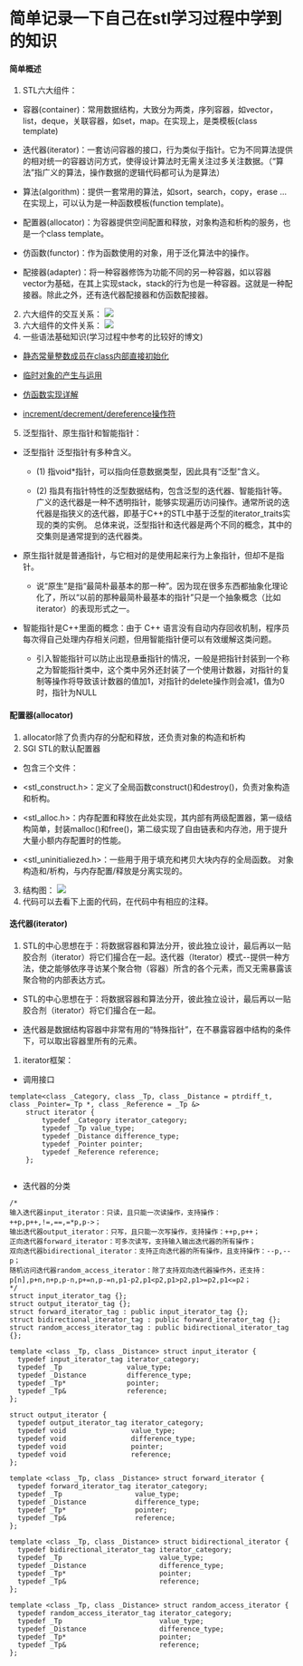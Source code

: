 # 简单记录一下自己在stl学习过程中学到的知识

#### 简单概述
1. STL六大组件：
  - 容器(container)：常用数据结构，大致分为两类，序列容器，如vector，list，deque，关联容器，如set，map。在实现上，是类模板(class template)
  
  - 迭代器(iterator)：一套访问容器的接口，行为类似于指针。它为不同算法提供的相对统一的容器访问方式，使得设计算法时无需关注过多关注数据。（“算法”指广义的算法，操作数据的逻辑代码都可认为是算法）
  - 算法(algorithm)：提供一套常用的算法，如sort，search，copy，erase … 在实现上，可以认为是一种函数模板(function template)。
  - 配置器(allocator)：为容器提供空间配置和释放，对象构造和析构的服务，也是一个class template。
  - 仿函数(functor)：作为函数使用的对象，用于泛化算法中的操作。
  - 配接器(adapter)：将一种容器修饰为功能不同的另一种容器，如以容器vector为基础，在其上实现stack，stack的行为也是一种容器。这就是一种配接器。除此之外，还有迭代器配接器和仿函数配接器。
2. 六大组件的交互关系：
![](img/2.png)
3. 六大组件的文件关系：
![](img/1.jpg)
4. 一些语法基础知识(学习过程中参考的比较好的博文)
 - [静态常量整数成员在class内部直接初始化](https://www.cnblogs.com/wuchanming/p/4060540.html)
 
 - [临时对象的产生与运用](https://www.cnblogs.com/wuchanming/p/4060461.html)
 - [仿函数实现详解](https://blog.csdn.net/u010710458/article/details/79734558)
 - [increment/decrement/dereference操作符](https://www.cnblogs.com/wuchanming/p/4060585.html)
5. 泛型指针、原生指针和智能指针：
  - 泛型指针
泛型指针有多种含义。
     - (1) 指void*指针，可以指向任意数据类型，因此具有“泛型”含义。
     
     - (2) 指具有指针特性的泛型数据结构，包含泛型的迭代器、智能指针等。
广义的迭代器是一种不透明指针，能够实现遍历访问操作。通常所说的迭代器是指狭义的迭代器，即基于C++的STL中基于泛型的iterator_traits实现的类的实例。
总体来说，泛型指针和迭代器是两个不同的概念，其中的交集则是通常提到的迭代器类。

 - 原生指针就是普通指针，与它相对的是使用起来行为上象指针，但却不是指针。
     - 说“原生”是指“最简朴最基本的那一种”。因为现在很多东西都抽象化理论化了，所以“以前的那种最简朴最基本的指针”只是一个抽象概念（比如iterator）的表现形式之一。

 - 智能指针是C++里面的概念：由于 C++ 语言没有自动内存回收机制，程序员每次得自己处理内存相关问题，但用智能指针便可以有效缓解这类问题。
     - 引入智能指针可以防止出现悬垂指针的情况，一般是把指针封装到一个称之为智能指针类中，这个类中另外还封装了一个使用计数器，对指针的复制等操作将导致该计数器的值加1，对指针的delete操作则会减1，值为0时，指针为NULL
     
#### 配置器(allocator)
1. allocator除了负责内存的分配和释放，还负责对象的构造和析构
2. SGI STL的默认配置器
  - 包含三个文件：
  
  - \<stl_construct.h>：定义了全局函数construct()和destroy()，负责对象构造和析构。
  - \<stl_alloc.h>：内存配置和释放在此处实现，其内部有两级配置器，第一级结构简单，封装malloc()和free()，第二级实现了自由链表和内存池，用于提升大量小额内存配置时的性能。
  - \<stl_uninitialiezed.h>：一些用于用于填充和拷贝大块内存的全局函数。
对象构造和/析构，与内存配置/释放是分离实现的。
3. 结构图：
![](img/3.jpg)
4. 代码可以去看下上面的代码，在代码中有相应的注释。

#### 迭代器(iterator)
1. STL的中心思想在于：将数据容器和算法分开，彼此独立设计，最后再以一贴胶合剂（iterator）将它们撮合在一起。迭代器（Iterator）模式--提供一种方法，使之能够依序寻访某个聚合物（容器）所含的各个元素，而又无需暴露该聚合物的内部表达方式。

  - STL的中心思想在于：将数据容器和算法分开，彼此独立设计，最后再以一贴胶合剂（iterator）将它们撮合在一起。
  
 - 迭代器是数据结构容器中非常有用的“特殊指针”，在不暴露容器中结构的条件下，可以取出容器里所有的元素。
1. iterator框架：

* 调用接口

```
template<class _Category, class _Tp, class _Distance = ptrdiff_t, class _Pointer=_Tp *, class _Reference = _Tp &>
    struct iterator {
        typedef _Category iterator_category;
        typedef _Tp value_type;
        typedef _Distance difference_type;
        typedef _Pointer pointer;
        typedef _Reference reference;
    };
    
```
* 迭代器的分类

```
/*
输入迭代器input_iterator：只读，且只能一次读操作，支持操作：++p,p++,!=,==,=*p,p->；
输出迭代器output_iterator：只写，且只能一次写操作，支持操作：++p,p++；
正向迭代器forward_iterator：可多次读写，支持输入输出迭代器的所有操作；
双向迭代器bidirectional_iterator：支持正向迭代器的所有操作，且支持操作：--p,--p；
随机访问迭代器random_access_iterator：除了支持双向迭代器操作外，还支持：p[n],p+n,n+p,p-n,p+=n,p-=n,p1-p2,p1<p2,p1>p2,p1>=p2,p1<=p2；
*/
struct input_iterator_tag {};
struct output_iterator_tag {};
struct forward_iterator_tag : public input_iterator_tag {};
struct bidirectional_iterator_tag : public forward_iterator_tag {};
struct random_access_iterator_tag : public bidirectional_iterator_tag {};

template <class _Tp, class _Distance> struct input_iterator {
  typedef input_iterator_tag iterator_category;
  typedef _Tp                value_type;
  typedef _Distance          difference_type;
  typedef _Tp*               pointer;
  typedef _Tp&               reference;
};

struct output_iterator {
  typedef output_iterator_tag iterator_category;
  typedef void                value_type;
  typedef void                difference_type;
  typedef void                pointer;
  typedef void                reference;
};

template <class _Tp, class _Distance> struct forward_iterator {
  typedef forward_iterator_tag iterator_category;
  typedef _Tp                  value_type;
  typedef _Distance            difference_type;
  typedef _Tp*                 pointer;
  typedef _Tp&                 reference;
};

template <class _Tp, class _Distance> struct bidirectional_iterator {
  typedef bidirectional_iterator_tag iterator_category;
  typedef _Tp                        value_type;
  typedef _Distance                  difference_type;
  typedef _Tp*                       pointer;
  typedef _Tp&                       reference;
};

template <class _Tp, class _Distance> struct random_access_iterator {
  typedef random_access_iterator_tag iterator_category;
  typedef _Tp                        value_type;
  typedef _Distance                  difference_type;
  typedef _Tp*                       pointer;
  typedef _Tp&                       reference;
};

```